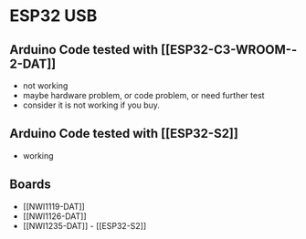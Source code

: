 

# ESP32 USB

## Arduino Code tested with [[ESP32-­C3-­WROOM-­2-DAT]] 
- not working
- maybe hardware problem, or code problem, or need further test
- consider it is not working if you buy.

## Arduino Code tested with [[ESP32-S2]] 
- working


## Boards 

- [[NWI1119-DAT]]
- [[NWI1126-DAT]]
- [[NWI1235-DAT]] - [[ESP32-S2]]

